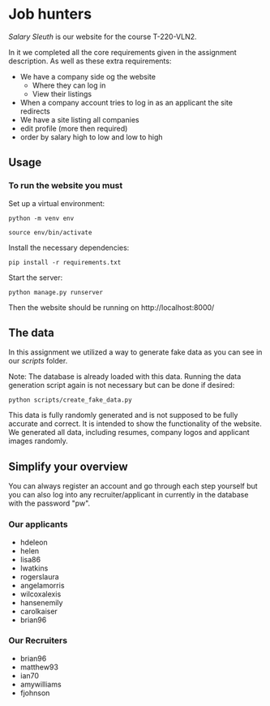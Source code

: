 # Job hunters
*Salary Sleuth* is our website for the course T-220-VLN2.

In it we completed all the core requirements given in the assignment description.
As well as these extra requirements:
- We have a company side og the website
  - Where they can log in
  - View their listings
- When a company account tries to log in as an applicant the site redirects
- We have a site listing all companies
- edit profile (more then required)
- order by salary high to low and low to high


## Usage
### To run the website you must

Set up a virtual environment:

`python -m venv env`

`source env/bin/activate `

Install the necessary dependencies:

`pip install -r requirements.txt`

Start the server:

`python manage.py runserver`

Then the website should be running on http://localhost:8000/

## The data
In this assignment we utilized a way to generate fake data as you can see in our *scripts* folder.

Note: The database is already loaded with this data. Running the data generation script again is not necessary but can be done if desired:

`python scripts/create_fake_data.py`

This data is fully randomly generated and is not supposed to be fully accurate and correct. It is intended to show the functionality of the website.
We generated all data, including resumes, company logos and applicant images randomly.

## Simplify your overview
You can always register an account and go through each step yourself 
but you can also log into any recruiter/applicant in currently in the database with the password "pw".

### Our applicants
- hdeleon
- helen
- lisa86
- lwatkins
- rogerslaura
- angelamorris
- wilcoxalexis
- hansenemily
- carolkaiser
- brian96

### Our Recruiters 
- brian96
- matthew93
- ian70
- amywilliams
- fjohnson
